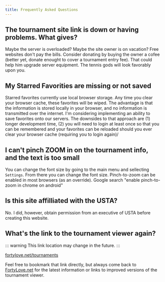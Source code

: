 ```yaml
---
title: Frequently Asked Questions
---
```


## The tournament site link is down or having problems. What gives?

Maybe the server is overloaded? Maybe the site owner is on vacation? Free websites don't pay the bills. Consider donating by buying the owner a cofee (better yet, donate enought to cover a tournament entry fee). That could help him upgrade server equipment. The tennis gods will look favorably upon you.

## My Starred Favorities are missing or not saved

Starred favorites currently use local browser storage. Any time you clear your browser cache, these favorites will be wiped. The advantage is that the information is stored locally in your browser, and no information is transmitted over the internet. I'm considering implementing an ability to save favorites onto our servers. The downsides to that approach are (1) longer development time, (2) you will need to login at least once so that you can be remembered and your favorites can be reloaded should you ever clear your browser cache (requiring you to login again)/

## I can't pinch ZOOM in on the tournament info, and the text is too small

You can change the font size by going to the main menu and sellecting `Settings`.
From there you can change the font size. Pinch-to-zoom can be enabled in most browsers (as an override). Google search "enable pinch-to-zoom in chrome on android"

## Is this site affilliated with the USTA?

No. I did, however, obtain permission from an executive of USTA before creating this website.

## What's the link to the tournament viewer again?

::: warning
This link location may change in the future.
:::

[fortylove.net/tournaments](/tournaments/)

Feel free to bookmark that link directly, but always come back to [FortyLove.net](/) for the latest information or links to improved versions of the tournament viewer.
